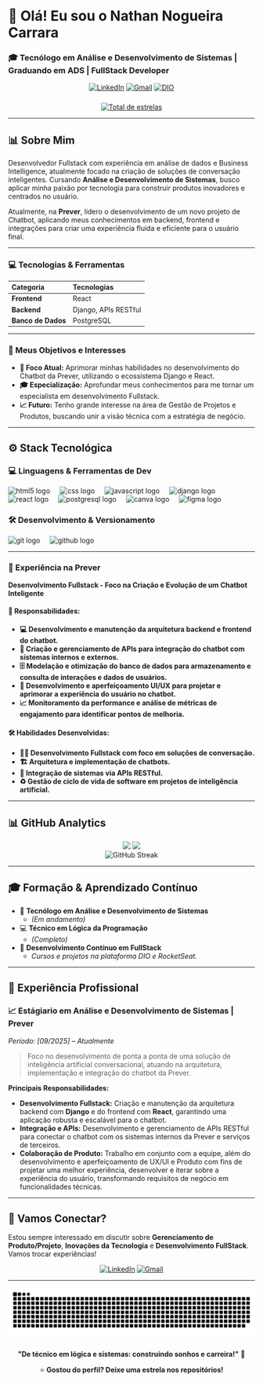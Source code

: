 # 👋 Olá! Eu sou o Nathan Nogueira Carrara
### 🎓 Tecnólogo em Análise e Desenvolvimento de Sistemas | Graduando em ADS | FullStack Developer

<div align="center">
  
[![LinkedIn](https://img.shields.io/badge/-LinkedIn-%230077B5?style=for-the-badge&logo=linkedin&logoColor=white)](https://www.linkedin.com/in/nathan-nogueira-carrara)
[![Gmail](https://img.shields.io/badge/-Gmail-%23EA4335?style=for-the-badge&logo=gmail&logoColor=white)](mailto:nathancarraranogueira@gmail.com)
[![DIO](https://img.shields.io/badge/-DIO%20Profile-8A2BE2?style=for-the-badge)](https://web.dio.me/users/nathancarraranogueira)

###

<a href="https://github.com/GuilhermeVicenteFigueira?tab=repositories">
    <img 
        alt="Total de estrelas" 
        title="Total de estrelas no GitHub" 
        src="https://custom-icon-badges.demolab.com/github/stars/https://github.com/Neitolas?tab=stars"
    />
</a>

</div>

---

## 📊 Sobre Mim

Desenvolvedor Fullstack com experiência em análise de dados e Business Intelligence, atualmente focado na criação de soluções de conversação inteligentes. Cursando **Análise e Desenvolvimento de Sistemas**, busco aplicar minha paixão por tecnologia para construir produtos inovadores e centrados no usuário.

Atualmente, na **Prever**, lidero o desenvolvimento de um novo projeto de Chatbot, aplicando meus conhecimentos em backend, frontend e integrações para criar uma experiência fluida e eficiente para o usuário final.

---

### 💻 Tecnologias & Ferramentas

| Categoria | Tecnologias |
| :--- | :--- |
| **Frontend** | React |
| **Backend** | Django, APIs RESTful |
| **Banco de Dados** | PostgreSQL |

---

### 🌱 Meus Objetivos e Interesses

- **🚀 Foco Atual:** Aprimorar minhas habilidades no desenvolvimento do Chatbot da Prever, utilizando o ecossistema Django e React.
- **🎓 Especialização:** Aprofundar meus conhecimentos para me tornar um especialista em desenvolvimento Fullstack.
- **📈 Futuro:** Tenho grande interesse na área de Gestão de Projetos e Produtos, buscando unir a visão técnica com a estratégia de negócio.
  
---

## ⚙️ Stack Tecnológica

### 💻 **Linguagens & Ferramentas de Dev**
<div align="left">
  <img src="https://cdn.jsdelivr.net/gh/devicons/devicon/icons/html5/html5-original.svg" height="40" alt="html5 logo"  />
  <img width="12" />
  <img src="https://cdn.jsdelivr.net/gh/devicons/devicon/icons/css3/css3-original.svg" height="40" alt="css logo"  />
  <img width="12" />
  <img src="https://cdn.jsdelivr.net/gh/devicons/devicon/icons/javascript/javascript-original.svg" height="40" alt="javascript logo"  />
  <img width="12" />
  <img src="https://cdn.jsdelivr.net/gh/devicons/devicon/icons/django/django-plain.svg" height="40" alt="django logo"  />
  <img width="12" />
  <img src="https://cdn.jsdelivr.net/gh/devicons/devicon/icons/react/react-original.svg" height="40" alt="react logo"  />
  <img width="12" />
  <img src="https://cdn.jsdelivr.net/gh/devicons/devicon/icons/postgresql/postgresql-original.svg" height="40" alt="postgresql logo"  />
  <img width="12" />
  <img src="https://cdn.jsdelivr.net/gh/devicons/devicon/icons/canva/canva-original.svg" height="40" alt="canva logo"  />
  <img width="12" />
  <img src="https://cdn.jsdelivr.net/gh/devicons/devicon/icons/figma/figma-original.svg" height="40" alt="figma logo"  />
</div

---

### 🛠️ **Desenvolvimento & Versionamento**
<div align="left">
  <img src="https://cdn.jsdelivr.net/gh/devicons/devicon/icons/git/git-original.svg" height="40" alt="git logo"  />
  <img width="12" />
  <img src="https://cdn.jsdelivr.net/gh/devicons/devicon/icons/github/github-original.svg" height="40" alt="github logo"  />
</div>

---

</td>
<td width="50%">

### 🤖 Experiência na Prever

**Desenvolvimento Fullstack - Foco na Criação e Evolução de um Chatbot Inteligente**

#### 🚀 Responsabilidades:
* **💻 Desenvolvimento e manutenção da arquitetura backend e frontend do chatbot.**
* **🔗 Criação e gerenciamento de APIs para integração do chatbot com sistemas internos e externos.**
* **🗄️ Modelação e otimização do banco de dados para armazenamento e consulta de interações e dados de usuários.**
* **🤝 Desenvolvimento e aperfeiçoamento UI/UX para projetar e aprimorar a experiência do usuário no chatbot.**
* **📈 Monitoramento da performance e análise de métricas de engajamento para identificar pontos de melhoria.**

#### 🛠️ Habilidades Desenvolvidas:
* **👨‍💻 Desenvolvimento Fullstack com foco em soluções de conversação.**
* **🏗️ Arquitetura e implementação de chatbots.**
* **🔄 Integração de sistemas via APIs RESTful.**
* **♻️ Gestão de ciclo de vida de software em projetos de inteligência artificial.**

</td>
</tr>
</table>

---

## 📊 GitHub Analytics

<div align="center">
<img height="180em" src="https://github-readme-stats.vercel.app/api?username=neitolas&show_icons=true&theme=dark&title_color=12d456&text_color=12d456&icon_color=12d456&hide_border=true&locale=pt-br&include_all_commits=true&count_private=true"/>
<img height="180em" src="https://github-readme-stats.vercel.app/api/top-langs/?username=neitolas&layout=compact&theme=dark&title_color=12d456&text_color=12d456&hide_border=true&locale=pt-br&hide=html,css,php,java&langs_count=6"/>
</div>

<div align="center">
<img src="https://github-readme-streak-stats.herokuapp.com/?user=neitolas&theme=dark&hide_border=true&stroke=12d456&ring=12d456&fire=12d456&currStreakNum=12d456&sideNums=12d456&currStreakLabel=12d456&sideLabels=12d456&dates=12d456" alt="GitHub Streak"/>
</div>

---

## 🎓 Formação & Aprendizado Contínuo

- 🤖 **Tecnólogo em Análise e Desenvolvimento de Sistemas**
  - *(Em andamento)*
- 💻 **Técnico em Lógica da Programação**
  - *(Completo)*
- 📜 **Desenvolvimento Contínuo em FullStack**
  - *Cursos e projetos na plataforma DIO e RocketSeat.*

---

## 💼 Experiência Profissional

### 📈 Estágiario em Análise e Desenvolvimento de Sistemas | Prever
*Período: [09/2025] – Atualmente*

> Foco no desenvolvimento de ponta a ponta de uma solução de inteligência artificial conversacional, atuando na arquitetura, implementação e integração do chatbot da Prever.

**Principais Responsabilidades:**
- **Desenvolvimento Fullstack:** Criação e manutenção da arquitetura backend com **Django** e do frontend com **React**, garantindo uma aplicação robusta e escalável para o chatbot.
- **Integração e APIs:** Desenvolvimento e gerenciamento de APIs RESTful para conectar o chatbot com os sistemas internos da Prever e serviços de terceiros.
- **Colaboração de Produto:** Trabalho em conjunto com a equipe, além do desenvolvimento e aperfeiçoamento de UX/UI e Produto com fins de projetar uma melhor experiência, desenvolver e iterar sobre a experiência do usuário, transformando requisitos de negócio em funcionalidades técnicas.

---

## 🤝 Vamos Conectar?

Estou sempre interessado em discutir sobre **Gerenciamento de Produto/Projeto**, **Inovações da Tecnologia** e **Desenvolvimento FullStack**. Vamos trocar experiências!

<div align="center">

[![LinkedIn](https://img.shields.io/badge/LinkedIn-Vamos%20conversar!-blue?style=for-the-badge&logo=linkedin)](https://www.linkedin.com/in/nathan-nogueira-carrara)
[![Gmail](https://img.shields.io/badge/Gmail-Envie%20um%20email-red?style=for-the-badge&logo=gmail)](mailto:nathancarraranogueira@gmail.com)

</div>

---

<div align="center">
<img src="https://raw.githubusercontent.com/platane/snk/output/github-contribution-grid-snake-dark.svg" alt="Snake animation" />
</div>

<div align="center">
  
**"De técnico em lógica e sistemas: construindo sonhos e carreira!"** 🚀

⭐ **Gostou do perfil? Deixe uma estrela nos repositórios!**

</div>
